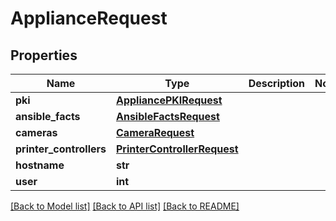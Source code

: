 # ApplianceRequest


## Properties
Name | Type | Description | Notes
------------ | ------------- | ------------- | -------------
**pki** | [**AppliancePKIRequest**](AppliancePKIRequest.md) |  | 
**ansible_facts** | [**AnsibleFactsRequest**](AnsibleFactsRequest.md) |  | 
**cameras** | [**CameraRequest**](CameraRequest.md) |  | 
**printer_controllers** | [**PrinterControllerRequest**](PrinterControllerRequest.md) |  | 
**hostname** | **str** |  | 
**user** | **int** |  | 

[[Back to Model list]](../README.md#documentation-for-models) [[Back to API list]](../README.md#documentation-for-api-endpoints) [[Back to README]](../README.md)


